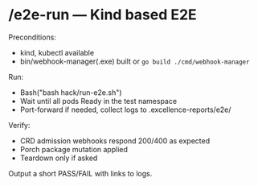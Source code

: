 # /e2e-run — Kind based E2E

Preconditions:
- kind, kubectl available
- bin/webhook-manager(.exe) built or `go build ./cmd/webhook-manager`

Run:
- Bash("bash hack/run-e2e.sh")
- Wait until all pods Ready in the test namespace
- Port-forward if needed, collect logs to .excellence-reports/e2e/

Verify:
- CRD admission webhooks respond 200/400 as expected
- Porch package mutation applied
- Teardown only if asked

Output a short PASS/FAIL with links to logs.
